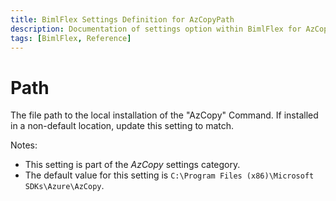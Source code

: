 ```yaml
---
title: BimlFlex Settings Definition for AzCopyPath
description: Documentation of settings option within BimlFlex for AzCopyPath
tags: [BimlFlex, Reference]
---
```


# Path

The file path to the local installation of the "AzCopy" Command. If installed in a non-default location, update this setting to match.

Notes:

* This setting is part of the *AzCopy* settings category.
* The default value for this setting is `C:\Program Files (x86)\Microsoft SDKs\Azure\AzCopy`.
